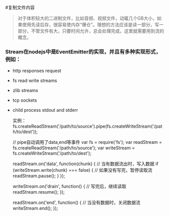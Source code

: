 #复制文件内容

> 对于体积较大的二进制文件，比如音频、视频文件，动辄几个GB大小，如果使用先读后存，很容易使内存“爆仓”。理想的方法应该是读一部分，写一部分，不管文件有大，只要时间允许，总会处理完成，这里就需要用到流的概念。

### Stream在nodejs中是EventEmitter的实现，并且有多种实现形式，例如：

* http responses request
* fs read write streams
* zlib streams
* tcp sockets
* child process stdout and stderr

    实例：
    fs.createReadStream('/path/to/source').pipe(fs.createWriteStream('/path/to/dest'));

    // pipe自动调用了data,end等事件
    var fs = require('fs');
    var readStream = fs.createReadStream('/path/to/source');
    var writeStream = fs.createWriteStream('/path/to/dest');

    readStream.on('data', function(chunk) { // 当有数据流出时，写入数据
        if (writeStream.write(chunk) === false) { // 如果没有写完，暂停读取流
            readStream.pause();
        }
    });

    writeStream.on('drain', function() { // 写完后，继续读取
        readStream.resume();
    });
    
    readStream.on('end', function() { // 当没有数据时，关闭数据流
        writeStream.end();
    });
